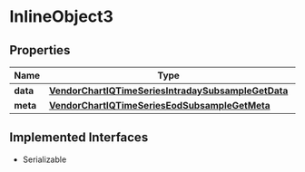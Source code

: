 

# InlineObject3


## Properties

Name | Type | Description | Notes
------------ | ------------- | ------------- | -------------
**data** | [**VendorChartIQTimeSeriesIntradaySubsampleGetData**](VendorChartIQTimeSeriesIntradaySubsampleGetData.md) |  | 
**meta** | [**VendorChartIQTimeSeriesEodSubsampleGetMeta**](VendorChartIQTimeSeriesEodSubsampleGetMeta.md) |  |  [optional]


## Implemented Interfaces

* Serializable


